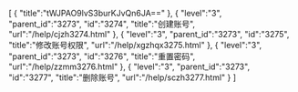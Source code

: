 [
	{
		"title":"tWJPAO9lvS3burKJvQn6JA=="
	},
	{
		"level":"3",
		"parent_id":"3273",
		"id":"3274",
		"title":"创建账号",
		"url":"/help/cjzh3274.html"
	},
	{
		"level":"3",
		"parent_id":"3273",
		"id":"3275",
		"title":"修改账号权限",
		"url":"/help/xgzhqx3275.html"
	},
	{
		"level":"3",
		"parent_id":"3273",
		"id":"3276",
		"title":"重置密码",
		"url":"/help/zzmm3276.html"
	},
	{
		"level":"3",
		"parent_id":"3273",
		"id":"3277",
		"title":"删除账号",
		"url":"/help/sczh3277.html"
	}
]